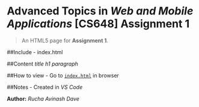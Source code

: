# Advanced Topics in _Web and Mobile Applications_ [CS648] Assignment 1 

>An HTML5 page for **Assignment 1**. 

##Include
    - index.html

##Content
    *title*
    *h1*
    *paragraph*

##How to view
    - Go to [`index.html`](index.html) in browser

##Notes
    - Created in _VS Code_

**Author:** _Rucha Avinash Dave_